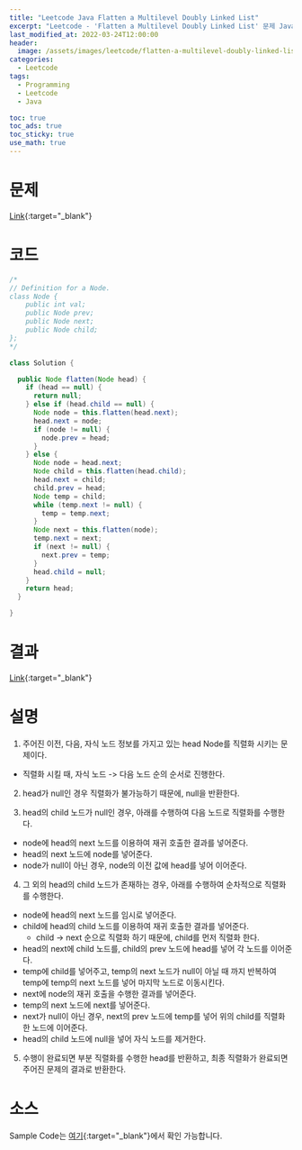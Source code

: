 ```yaml
---
title: "Leetcode Java Flatten a Multilevel Doubly Linked List"
excerpt: "Leetcode - 'Flatten a Multilevel Doubly Linked List' 문제 Java 풀이"
last_modified_at: 2022-03-24T12:00:00
header:
  image: /assets/images/leetcode/flatten-a-multilevel-doubly-linked-list.png
categories:
  - Leetcode
tags:
  - Programming
  - Leetcode
  - Java

toc: true
toc_ads: true
toc_sticky: true
use_math: true
---
```

# 문제
[Link](https://leetcode.com/problems/flatten-a-multilevel-doubly-linked-list/){:target="_blank"}

# 코드
```java
/*
// Definition for a Node.
class Node {
    public int val;
    public Node prev;
    public Node next;
    public Node child;
};
*/

class Solution {

  public Node flatten(Node head) {
    if (head == null) {
      return null;
    } else if (head.child == null) {
      Node node = this.flatten(head.next);
      head.next = node;
      if (node != null) {
        node.prev = head;
      }
    } else {
      Node node = head.next;
      Node child = this.flatten(head.child);
      head.next = child;
      child.prev = head;
      Node temp = child;
      while (temp.next != null) {
        temp = temp.next;
      }
      Node next = this.flatten(node);
      temp.next = next;
      if (next != null) {
        next.prev = temp;
      }
      head.child = null;
    }
    return head;
  }

}
```

# 결과
[Link](https://leetcode.com/submissions/detail/666035942/){:target="_blank"}

# 설명
1. 주어진 이전, 다음, 자식 노드 정보를 가지고 있는 head Node를 직렬화 시키는 문제이다.
- 직렬화 시킬 때, 자식 노드 -> 다음 노드 순의 순서로 진행한다.

2. head가 null인 경우 직렬화가 불가능하기 때문에, null을 반환한다.

3. head의 child 노드가 null인 경우, 아래를 수행하여 다음 노드로 직렬화를 수행한다.
- node에 head의 next 노드를 이용하여 재귀 호출한 결과를 넣어준다.
- head의 next 노드에 node를 넣어준다.
- node가 null이 아닌 경우, node의 이전 값에 head를 넣어 이어준다.

4. 그 외의 head의 child 노드가 존재하는 경우, 아래를 수행하여 순차적으로 직렬화를 수행한다.
- node에 head의 next 노드를 임시로 넣어준다.
- child에 head의 child 노드를 이용하여 재귀 호출한 결과를 넣어준다.
  - child -> next 순으로 직렬화 하기 때문에, child를 먼저 직렬화 한다.
- head의 next에 child 노드를, child의 prev 노드에 head를 넣어 각 노드를 이어준다.
- temp에 child를 넣어주고, temp의 next 노드가 null이 아닐 때 까지 반복하여 temp에 temp의 next 노드를 넣어 마지막 노드로 이동시킨다.
- next에 node의 재귀 호출을 수행한 결과를 넣어준다.
- temp의 next 노드에 next를 넣어준다.
- next가 null이 아닌 경우, next의 prev 노드에 temp를 넣어 위의 child를 직렬화 한 노드에 이어준다.
- head의 child 노드에 null을 넣어 자식 노드를 제거한다.

5. 수행이 완료되면 부분 직렬화를 수행한 head를 반환하고, 최종 직렬화가 완료되면 주어진 문제의 결과로 반환한다.

# 소스
Sample Code는 [여기](https://github.com/GracefulSoul/leetcode/blob/master/src/main/java/gracefulsoul/problems/FlattenAMultilevelDoublyLinkedList.java){:target="_blank"}에서 확인 가능합니다.